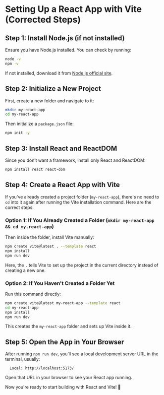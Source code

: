 # Setting Up a React App with Vite (Corrected Steps)

## **Step 1: Install Node.js (if not installed)**
Ensure you have Node.js installed. You can check by running:

```sh
node -v
npm -v
```

If not installed, download it from [Node.js official site](https://nodejs.org/).

## **Step 2: Initialize a New Project**

First, create a new folder and navigate to it:

```sh
mkdir my-react-app
cd my-react-app
```

Then initialize a `package.json` file:

```sh
npm init -y
```

## **Step 3: Install React and ReactDOM**

Since you don’t want a framework, install only React and ReactDOM:

```sh
npm install react react-dom
```

## **Step 4: Create a React App with Vite**

If you've already created a project folder (`my-react-app`), there's no need to `cd` into it again after running the Vite installation command. Here are the correct steps:

### **Option 1: If You Already Created a Folder (`mkdir my-react-app && cd my-react-app`)**

Then inside the folder, install Vite manually:

```sh
npm create vite@latest . --template react
npm install
npm run dev
```

Here, the `.` tells Vite to set up the project in the current directory instead of creating a new one.

### **Option 2: If You Haven't Created a Folder Yet**

Run this command directly:

```sh
npm create vite@latest my-react-app --template react
cd my-react-app
npm install
npm run dev
```

This creates the `my-react-app` folder and sets up Vite inside it.

## **Step 5: Open the App in Your Browser**

After running `npm run dev`, you’ll see a local development server URL in the terminal, usually:

```
  Local: http://localhost:5173/
```

Open that URL in your browser to see your React app running.

Now you're ready to start building with React and Vite! 🚀
